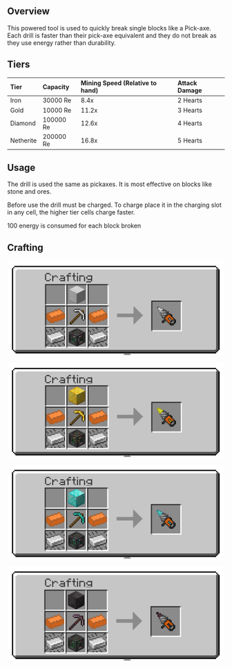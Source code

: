 ## Overview

This powered tool is used to quickly break single blocks like a
Pick-axe. Each drill is faster than their pick-axe equivalent and they
do not break as they use energy rather than durability.

## Tiers

| Tier      | Capacity  | Mining Speed (Relative to hand) | Attack Damage |
|:----------|:----------|:--------------------------------|:--------------|
| Iron      | 30000 Re  | 8.4x                            | 2 Hearts      |
| Gold      | 10000 Re  | 11.2x                           | 3 Hearts      |
| Diamond   | 100000 Re | 12.6x                           | 4 Hearts      |
| Netherite | 200000 Re | 16.8x                           | 5 Hearts      |

## Usage

The drill is used the same as pickaxes. It is most effective on blocks
like stone and ores.

Before use the drill must be charged. To charge place it in the charging
slot in any cell, the higher tier cells charge faster.

100 energy is consumed for each block broken

## Crafting

![Iron Drill Recipe](/assets/craftory-tech/crafting/iron_drill.png)

![Gold Drill Recipe](/assets/craftory-tech/crafting/gold_drill.png)

![Diamond Drill Recipe](/assets/craftory-tech/crafting/diamond_drill.png)

![Netherite Drill Recipe](/assets/craftory-tech/crafting/netherite_drill.png)
